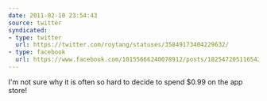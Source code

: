 ```yaml
---
date: 2011-02-10 23:54:43
source: twitter
syndicated:
- type: twitter
  url: https://twitter.com/roytang/statuses/35849173404229632/
- type: facebook
  url: https://www.facebook.com/10155666240078912/posts/182547205116542
---
```


I'm not sure why it is often so hard to decide to spend $0.99 on the app store!
